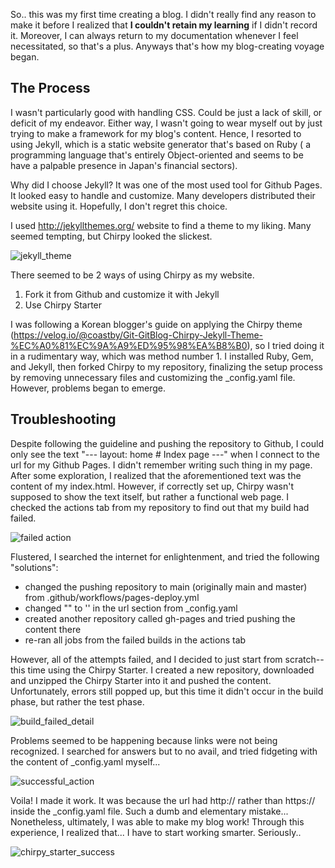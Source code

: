 ﻿---
categories: [ Development , Blog ]
tags: [blogging] 
---

So.. this was my first time creating a blog. I didn't really find any reason to make it before I realized that **I couldn't retain my learning** if I didn't record it. Moreover, I can always return to my documentation whenever I feel necessitated, so that's a plus. Anyways that's how my blog-creating voyage began.


## The Process

I wasn't particularly good with handling CSS. Could be just a lack of skill, or deficit of my endeavor. Either way, I wasn't going to wear myself out by just trying to make a framework for my blog's content. Hence, I resorted to using Jekyll, which is a static website generator that's based on Ruby ( a programming language that's entirely Object-oriented and seems to be have a palpable presence in Japan's financial sectors).

Why did I choose Jekyll? It was one of the most used tool for Github Pages. It looked easy to handle and customize. Many developers distributed their website using it. Hopefully, I don't regret this choice.

I used http://jekyllthemes.org/ website to find a theme to my liking. Many seemed tempting, but Chirpy looked the slickest. 

![jekyll_theme](https://github.com/govltjsdnd24/govltjsdnd24.github.io/assets/38126462/ae1e02a6-1767-4510-98ec-e8bee601ea20)

There seemed to be 2 ways of using Chirpy as my website. 

 1.  Fork it from Github and customize it with Jekyll
  2. Use Chirpy Starter

I was following a Korean blogger's guide on applying the Chirpy theme (https://velog.io/@coastby/Git-GitBlog-Chirpy-Jekyll-Theme-%EC%A0%81%EC%9A%A9%ED%95%98%EA%B8%B0), so I tried doing it  in a rudimentary way, which was method number 1. I installed Ruby, Gem, and Jekyll, then forked Chirpy to my repository, finalizing the setup process by removing unnecessary files and customizing the _config.yaml file.
However,  problems began to emerge.

## Troubleshooting

Despite following the guideline and pushing the repository to Github, I could only see the text "--- layout: home # Index page ---" when I connect to the url for my Github Pages. I didn't remember writing such thing in my page. After some exploration, I realized that the aforementioned text was the content of my index.html. However, if correctly set up, Chirpy wasn't supposed to show the text itself, but rather a functional web page. I checked the actions tab from my repository to find out that my build had failed. 

![failed action](https://github.com/govltjsdnd24/govltjsdnd24.github.io/assets/38126462/dc3ce057-7c2b-45e2-8750-f7dd9e92cd87)

Flustered, I searched the internet for enlightenment, and tried the following "solutions":

 - changed the pushing repository to main (originally main and master) from .github/workflows/pages-deploy.yml
 - changed "" to '' in the url section from _config.yaml
 - created another repository called gh-pages and tried pushing the content there
 - re-ran all jobs from the failed builds in the actions tab

However, all of the attempts failed, and I decided to just start from scratch--this time using the Chirpy Starter. I created a new repository, downloaded and unzipped the Chirpy Starter into it and pushed the content. Unfortunately, errors still popped up, but this time it didn't occur in the build phase, but rather the test phase.

![build_failed_detail](https://github.com/govltjsdnd24/govltjsdnd24.github.io/assets/38126462/c8a57dcb-5fa7-43f1-bb0a-84b1c69b8e68)

Problems seemed to be happening because links were not being recognized. I searched for answers but to no avail, and tried fidgeting with the content of _config.yaml myself...

![successful_action](https://github.com/govltjsdnd24/govltjsdnd24.github.io/assets/38126462/8da61797-b378-4af0-b1a1-6f8089e7204f)


Voila! I made it work. It was because the url had http:// rather than https:// inside the _config.yaml file. Such a dumb and elementary mistake... Nonetheless, ultimately, I was able to make my blog work! Through this experience, I realized that...  I have to start working smarter. Seriously..

![chirpy_starter_success](https://github.com/govltjsdnd24/govltjsdnd24.github.io/assets/38126462/55ce54a1-7f19-470f-ba64-871f337a387a)
